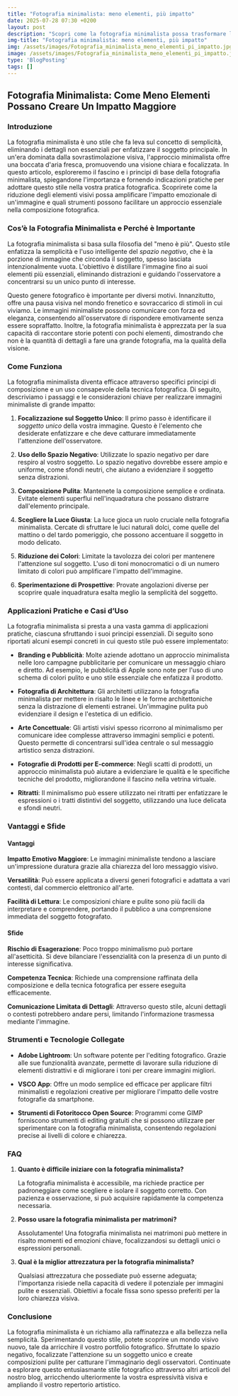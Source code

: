 ```yaml
---
title: "Fotografia minimalista: meno elementi, più impatto"
date: 2025-07-28 07:30 +0200
layout: post
description: "Scopri come la fotografia minimalista possa trasformare le tue immagini con soggetti unici e sfondi neutri per uno stile essenziale e d'impatto."
img-title: "Fotografia minimalista: meno elementi, più impatto"
img: /assets/images/Fotografia_minimalista_meno_elementi_pi_impatto.jpg
image: /assets/images/Fotografia_minimalista_meno_elementi_pi_impatto.jpg
type: 'BlogPosting'
tags: []
---
```


## Fotografia Minimalista: Come Meno Elementi Possano Creare Un Impatto Maggiore

### Introduzione

La fotografia minimalista è uno stile che fa leva sul concetto di semplicità, eliminando i dettagli non essenziali per enfatizzare il soggetto principale. In un'era dominata dalla sovrastimolazione visiva, l'approccio minimalista offre una boccata d'aria fresca, promuovendo una visione chiara e focalizzata. In questo articolo, esploreremo il fascino e i principi di base della fotografia minimalista, spiegandone l'importanza e fornendo indicazioni pratiche per adottare questo stile nella vostra pratica fotografica. Scoprirete come la riduzione degli elementi visivi possa amplificare l'impatto emozionale di un'immagine e quali strumenti possono facilitare un approccio essenziale nella composizione fotografica.

### Cos’è la Fotografia Minimalista e Perché è Importante

La fotografia minimalista si basa sulla filosofia del "meno è più". Questo stile enfatizza la semplicità e l'uso intelligente del *spazio negativo*, che è la porzione di immagine che circonda il soggetto, spesso lasciata intenzionalmente vuota. L'obiettivo è distillare l'immagine fino ai suoi elementi più essenziali, eliminando distrazioni e guidando l'osservatore a concentrarsi su un unico punto di interesse.

Questo genere fotografico è importante per diversi motivi. Innanzitutto, offre una pausa visiva nel mondo frenetico e sovraccarico di stimoli in cui viviamo. Le immagini minimaliste possono comunicare con forza ed eleganza, consentendo all'osservatore di rispondere emotivamente senza essere sopraffatto. Inoltre, la fotografia minimalista è apprezzata per la sua capacità di raccontare storie potenti con pochi elementi, dimostrando che non è la quantità di dettagli a fare una grande fotografia, ma la qualità della visione.

### Come Funziona

La fotografia minimalista diventa efficace attraverso specifici principi di composizione e un uso consapevole della tecnica fotografica. Di seguito, descriviamo i passaggi e le considerazioni chiave per realizzare immagini minimaliste di grande impatto:

1. **Focalizzazione sul Soggetto Unico**: Il primo passo è identificare il *soggetto unico* della vostra immagine. Questo è l'elemento che desiderate enfatizzare e che deve catturare immediatamente l'attenzione dell'osservatore.

2. **Uso dello Spazio Negativo**: Utilizzate lo spazio negativo per dare respiro al vostro soggetto. Lo spazio negativo dovrebbe essere ampio e uniforme, come sfondi neutri, che aiutano a evidenziare il soggetto senza distrazioni.

3. **Composizione Pulita**: Mantenete la composizione semplice e ordinata. Evitate elementi superflui nell'inquadratura che possano distrarre dall'elemento principale.

4. **Scegliere la Luce Giusta**: La luce gioca un ruolo cruciale nella fotografia minimalista. Cercate di sfruttare le luci naturali dolci, come quelle del mattino o del tardo pomeriggio, che possono accentuare il soggetto in modo delicato.

5. **Riduzione dei Colori**: Limitate la tavolozza dei colori per mantenere l'attenzione sul soggetto. L'uso di toni monocromatici o di un numero limitato di colori può amplificare l'impatto dell'immagine.

6. **Sperimentazione di Prospettive**: Provate angolazioni diverse per scoprire quale inquadratura esalta meglio la semplicità del soggetto.

### Applicazioni Pratiche e Casi d’Uso

La fotografia minimalista si presta a una vasta gamma di applicazioni pratiche, ciascuna sfruttando i suoi principi essenziali. Di seguito sono riportati alcuni esempi concreti in cui questo stile può essere implementato:

- **Branding e Pubblicità**: Molte aziende adottano un approccio minimalista nelle loro campagne pubblicitarie per comunicare un messaggio chiaro e diretto. Ad esempio, le pubblicità di Apple sono note per l'uso di uno schema di colori pulito e uno stile essenziale che enfatizza il prodotto.

- **Fotografia di Architettura**: Gli architetti utilizzano la fotografia minimalista per mettere in risalto le linee e le forme architettoniche senza la distrazione di elementi estranei. Un'immagine pulita può evidenziare il design e l'estetica di un edificio.

- **Arte Concettuale**: Gli artisti visivi spesso ricorrono al minimalismo per comunicare idee complesse attraverso immagini semplici e potenti. Questo permette di concentrarsi sull'idea centrale o sul messaggio artistico senza distrazioni.

- **Fotografie di Prodotti per E-commerce**: Negli scatti di prodotti, un approccio minimalista può aiutare a evidenziare le qualità e le specifiche tecniche del prodotto, migliorandone il fascino nella vetrina virtuale.

- **Ritratti**: Il minimalismo può essere utilizzato nei ritratti per enfatizzare le espressioni o i tratti distintivi del soggetto, utilizzando una luce delicata e sfondi neutri.

### Vantaggi e Sfide

#### Vantaggi

**Impatto Emotivo Maggiore**: Le immagini minimaliste tendono a lasciare un'impressione duratura grazie alla chiarezza del loro messaggio visivo.

**Versatilità**: Può essere applicata a diversi generi fotografici e adattata a vari contesti, dal commercio elettronico all'arte.

**Facilità di Lettura**: Le composizioni chiare e pulite sono più facili da interpretare e comprendere, portando il pubblico a una comprensione immediata del soggetto fotografato.

#### Sfide

**Rischio di Esagerazione**: Poco troppo minimalismo può portare all'asetticità. Si deve bilanciare l'essenzialità con la presenza di un punto di interesse significativa.

**Competenza Tecnica**: Richiede una comprensione raffinata della composizione e della tecnica fotografica per essere eseguita efficacemente.

**Comunicazione Limitata di Dettagli**: Attraverso questo stile, alcuni dettagli o contesti potrebbero andare persi, limitando l'informazione trasmessa mediante l'immagine.

### Strumenti e Tecnologie Collegate

- **Adobe Lightroom**: Un software potente per l'editing fotografico. Grazie alle sue funzionalità avanzate, permette di lavorare sulla riduzione di elementi distrattivi e di migliorare i toni per creare immagini migliori.
  
- **VSCO App**: Offre un modo semplice ed efficace per applicare filtri minimalisti e regolazioni creative per migliorare l'impatto delle vostre fotografie da smartphone.

- **Strumenti di Fotoritocco Open Source**: Programmi come GIMP forniscono strumenti di editing gratuiti che si possono utilizzare per sperimentare con la fotografia minimalista, consentendo regolazioni precise ai livelli di colore e chiarezza.

### FAQ

1. **Quanto è difficile iniziare con la fotografia minimalista?**

   La fotografia minimalista è accessibile, ma richiede practice per padroneggiare come scegliere e isolare il soggetto corretto. Con pazienza e osservazione, si può acquisire rapidamente la competenza necessaria.

2. **Posso usare la fotografia minimalista per matrimoni?**

   Assolutamente! Una fotografia minimalista nei matrimoni può mettere in risalto momenti ed emozioni chiave, focalizzandosi su dettagli unici o espressioni personali.

3. **Qual è la miglior attrezzatura per la fotografia minimalista?**

   Qualsiasi attrezzatura che possediate può esserne adeguata; l'importanza risiede nella capacità di vedere il potenziale per immagini pulite e essenziali. Obiettivi a focale fissa sono spesso preferiti per la loro chiarezza visiva.

### Conclusione

La fotografia minimalista è un richiamo alla raffinatezza e alla bellezza nella semplicità. Sperimentando questo stile, potete scoprire un mondo visivo nuovo, tale da arricchire il vostro portfolio fotografico. Sfruttate lo spazio negativo, focalizzate l'attenzione su un soggetto unico e create composizioni pulite per catturare l'immaginario degli osservatori. Continuate a esplorare questo entusiasmante stile fotografico attraverso altri articoli del nostro blog, arricchendo ulteriormente la vostra espressività visiva e ampliando il vostro repertorio artistico.